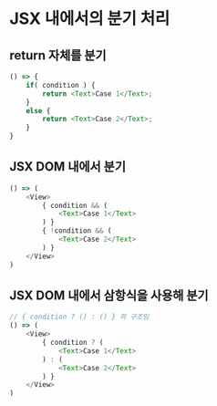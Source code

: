 # JSX 내에서의 분기 처리

## return 자체를 분기

```js
() => {
    if( condition ) {
        return <Text>Case 1</Text>;
    }
    else {
        return <Text>Case 2</Text>;
    }
}
```

## JSX DOM 내에서 분기

```js
() => (
    <View>
        { condition && (
            <Text>Case 1</Text>
        ) }
        { !condition && (
            <Text>Case 2</Text>
        ) }
    </View>
)
```

## JSX DOM 내에서 삼항식을 사용해 분기

```js
// { condition ? () : () } 의 구조임
() => (
    <View>
        { condition ? (
            <Text>Case 1</Text>
        ) : (
            <Text>Case 2</Text>
        ) }
    </View>
)
```